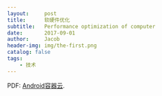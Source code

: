 ```yaml
---
layout:     post
title:      软硬件优化
subtitle:   Performance optimization of computer
date:       2017-09-01
author:     Jacob
header-img: img/the-first.png
catalog: false
tags:
    - 技术
---
```



<p>PDF: <a href="https://jacobck163.github.io/files/%E8%BD%AF%E7%A1%AC%E4%BB%B6%E4%BC%98%E5%8C%96.pdf">Android容器云</a>.</p>

